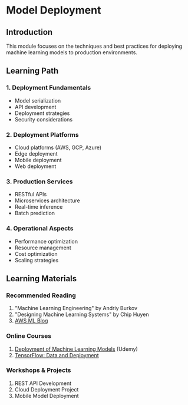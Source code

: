 # Model Deployment

## Introduction
This module focuses on the techniques and best practices for deploying machine learning models to production environments.

## Learning Path

### 1. Deployment Fundamentals
- Model serialization
- API development
- Deployment strategies
- Security considerations

### 2. Deployment Platforms
- Cloud platforms (AWS, GCP, Azure)
- Edge deployment
- Mobile deployment
- Web deployment

### 3. Production Services
- RESTful APIs
- Microservices architecture
- Real-time inference
- Batch prediction

### 4. Operational Aspects
- Performance optimization
- Resource management
- Cost optimization
- Scaling strategies

## Learning Materials

### Recommended Reading
1. "Machine Learning Engineering" by Andriy Burkov
2. "Designing Machine Learning Systems" by Chip Huyen
3. [AWS ML Blog](https://aws.amazon.com/blogs/machine-learning/)

### Online Courses
1. [Deployment of Machine Learning Models](https://www.udemy.com/course/deployment-of-machine-learning-models/) (Udemy)
2. [TensorFlow: Data and Deployment](https://www.coursera.org/specializations/tensorflow-data-and-deployment)

### Workshops & Projects
1. REST API Development
2. Cloud Deployment Project
3. Mobile Model Deployment